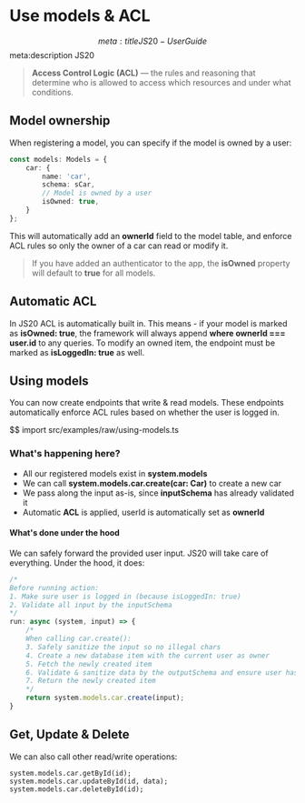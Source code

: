 # Use models & ACL
$$ meta:title JS20 - User Guide
$$ meta:description JS20

> **Access Control Logic (ACL)** — the rules and reasoning that determine who is allowed to access which resources and under what conditions.

## Model ownership
When registering a model, you can specify if the model is owned by a user:
```ts
const models: Models = {
    car: {
        name: 'car',
        schema: sCar,
        // Model is owned by a user
        isOwned: true,
    }
};
```

This will automatically add an **ownerId** field to the model table, and enforce ACL rules so only the owner of a car can read or modify it.

> If you have added an authenticator to the app, the **isOwned** property will default to **true** for all models.

## Automatic ACL
In JS20 ACL is automatically built in. This means - if your model is marked as **isOwned: true**, the framework will always append **where ownerId === user.id** to any queries. To modify an owned item, the endpoint must be marked as **isLoggedIn: true** as well.

## Using models

You can now create endpoints that write & read models. These endpoints automatically enforce ACL rules based on whether the user is logged in.

$$ import src/examples/raw/using-models.ts

### What's happening here?
- All our registered models exist in **system.models**
- We can call **system.models.car.create(car: Car)** to create a new car
- We pass along the input as-is, since **inputSchema** has already validated it
- Automatic **ACL** is applied, userId is automatically set as **ownerId**

#### What's done under the hood
We can safely forward the provided user input. JS20 will take care of everything. Under the hood, it does:

```ts
/*
Before running action:
1. Make sure user is logged in (because isLoggedIn: true)
2. Validate all input by the inputSchema
*/
run: async (system, input) => {
    /*
    When calling car.create():
    3. Safely sanitize the input so no illegal chars
    4. Create a new database item with the current user as owner
    5. Fetch the newly created item
    6. Validate & sanitize data by the outputSchema and ensure user has the right to access it
    7. Return the newly created item
    */
    return system.models.car.create(input);
}
```

## Get, Update & Delete
We can also call other read/write operations:

```
system.models.car.getById(id);
system.models.car.updateById(id, data);
system.models.car.deleteById(id);
```
